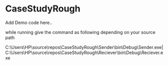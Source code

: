 # CaseStudyRough

Add Demo code here..

while running give the command as following depending on your source path

C:\Users\HP\source\repos\CaseStudyRough\Sender\bin\Debug\Sender.exe|C:\Users\HP\source\repos\CaseStudyRough\Reciever\bin\Debug\Reciever.exe
